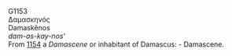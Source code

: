 <body>
  <p>G1153<br>  Δαμασκηνός  <br> Damaskēnos  <br><i>dam-as-kay-nos‘ </i><br>From <a href="g1154.htm">1154</a>  a <i>Damascene</i> or inhabitant of Damascus: - Damascene.<br></p>
 </body>